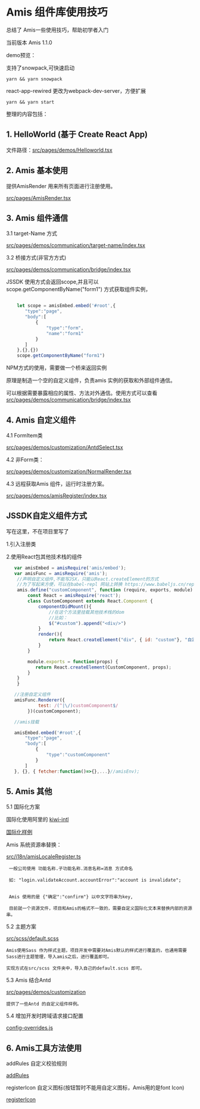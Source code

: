 # Amis 组件库使用技巧

总结了 Amis一些使用技巧，帮助初学者入门

当前版本 Amis 1.1.0

demo预览：

支持了snowpack,可快速启动

```
yarn && yarn snowpack
```


react-app-rewired 更改为webpack-dev-server，方便扩展


```
yarn && yarn start
```

整理的内容包括：

## 1. HelloWorld (基于 Create React App)
 
 文件路径：[src/pages/demos/Helloworld.tsx](https://github.com/zimo888/amis-tutorial/blob/master/src/pages/demos/Helloworld.tsx)

## 2. Amis 基本使用

提供AmisRender 用来所有页面进行注册使用。

[src/pages/AmisRender.tsx](https://github.com/zimo888/amis-tutorial/blob/master/src/pages/AmisRender.tsx)

## 3. Amis 组件通信

 3.1 target-Name 方式

[src/pages/demos/communication/target-name/index.tsx](https://github.com/zimo888/amis-tutorial/blob/master/src/pages/demos/communication/target-name/index.tsx)


 3.2 桥接方式(非官方方式)

[src/pages/demos/communication/bridge/index.tsx](https://github.com/zimo888/amis-tutorial/blob/master/src/pages/demos/communication/bridge/index.tsx)

JSSDK 使用方式会返回scope,并且可以scope.getComponentByName("form1") 方式获取组件实例，

```js

    let scope = amisEmbed.embed('#root',{
       "type":"page",
       "body":[
           {
               "type":"form",
               "name":"form1"
           }
       ]
    },{},{})
    scope.getComponentByName("form1")
```

NPM方式的使用，需要做一个桥来返回实例

原理是制造一个空的自定义组件，负责amis 实例的获取和外部组件通信。

可以根据需要暴露相应的属性、方法对外通信。使用方式可以查看
[src/pages/demos/communication/bridge/index.tsx](https://github.com/zimo888/amis-tutorial/blob/master/src/pages/demos/communication/bridge/index.tsx)



## 4. Amis 自定义组件

4.1 FormItem类 

[src/pages/demos/customization/AntdSelect.tsx](https://github.com/zimo888/amis-tutorial/blob/master/src/pages/demos/customization/AntdSelect.tsx)


4.2 非Form类：

[src/pages/demos/customization/NormalRender.tsx](https://github.com/zimo888/amis-tutorial/blob/master/src/pages/demos/customization/NormalRender.tsx)
 

4.3 远程获取Amis 组件，运行时注册方案。 

[src/pages/demos/amisRegister/index.tsx](https://github.com/zimo888/amis-tutorial/blob/master/src/pages/demos/amisRegister/index.tsx)


## JSSDK自定义组件方式

   写在这里，不在项目里写了

   1.引入注册类

   2.使用React包其他技术栈的组件

```js
   var amisEmbed = amisRequire('amis/embed');
   var amisFunc = amisRequire('amis');
    //声明自定义组件,不能写JSX，只能以React.createElement的方式
    //为了写起来方便，可以在babel-repl 网站上转换 https://www.babeljs.cn/repl
    amis.define("customComponent", function (require, exports, module) {
        const React = amisRequire('react');
        class CustomComponent extends React.Component {
            componentDidMount(){
                //在这个方法里挂载其他技术栈的dom
                //比如：
                $("#custom").append("<div/>")
            }
            render(){
                return React.createElement("div", { id: "custom"}, "自定义");
            }
        }

        module.exports = function(props) {
           return React.createElement(CustomComponent, props);
        }
    }
    }

   //注册自定义组件
   amisFunc.Renderer({
            test: /(^|\/)customComponent$/
        })(customComponent);

   //amis挂载

   amisEmbed.embed('#root',{
       "type":"page",
       "body":[
           {
               "type":"customComponent"
           }
       ]
   }, {}, { fetcher:function()=>{},...}//amisEnv);      


```

## 5. Amis 其他

   
 5.1 国际化方案 
 
国际化使用阿里的 [kiwi-intl](https://github.com/alibaba/kiwi) 

[国际化样例](https://github.com/zimo888/amis-tutorial/blob/master/src/pages/demos/localePage/index.tsx) 

Amis 系统资源串替换：

 [src/i18n/amisLocaleRegister.ts](https://github.com/zimo888/amis-tutorial/blob/master/src/i18n/amisLocaleRegister.ts)
   
     一般公司使用 功能名称.子功能名称.消息名称=消息 方式命名
     
     如: "login.validateAccount.accountError":"account is invalidate";

     
     Amis 使用的是 {"确定":"confirm"} 以中文字符串为key,
     
     目前就一个资源文件，项目和Amis的格式不一致的，需要自定义国际化文本来替换内部的资源串。

 5.2 主题方案 
 
  
 [src/scss/default.scss](https://github.com/zimo888/amis-tutorial/blob/master/src/scss/default.scss)
  

    Amis使用Sass 作为样式主题，项目开发中需要对Amis默认的样式进行覆盖的，也通用需要Sass进行主题管理，导入amis之后，进行覆盖即可。
    
    实现方式在src/scss 文件夹中，导入自己的default.scss 即可。

 5.3 Amis 结合Antd

[src/pages/demos/customization](https://github.com/zimo888/amis-tutorial/blob/master/src/pages/demos/customization)


    提供了一些Antd 的自定义组件样例。
    
 5.4 增加开发时跨域请求接口配置
 
 [config-overrides.js](https://github.com/zimo888/amis-tutorial/blob/master/config-overrides.js)

## 6. Amis工具方法使用 

   addRules 自定义校验规则

[addRules](src/pages/demos/amisUtils/addRules.tsx)

   registerIcon 自定义图标(按钮暂时不能用自定义图标，Amis用的是font Icon)

[registerIcon](src/pages/demos/amisUtils/registerIcon.tsx)



